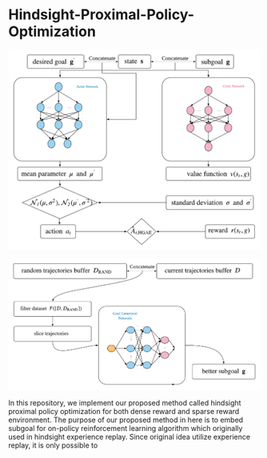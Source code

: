 # Hindsight-Proximal-Policy-Optimization

![HPPO](/img/methodonediagram.png)

![GoalGenerator](/img/methodtwodiagram.png)

In this repository, we implement our proposed method called hindsight proximal policy optimization for both dense reward and sparse reward environment. The purpose of our proposed method in here is to embed subgoal for on-policy reinforcement learning algorithm which originally used in hindsight experience replay. Since original idea utilize experience replay, it is only possible to 
